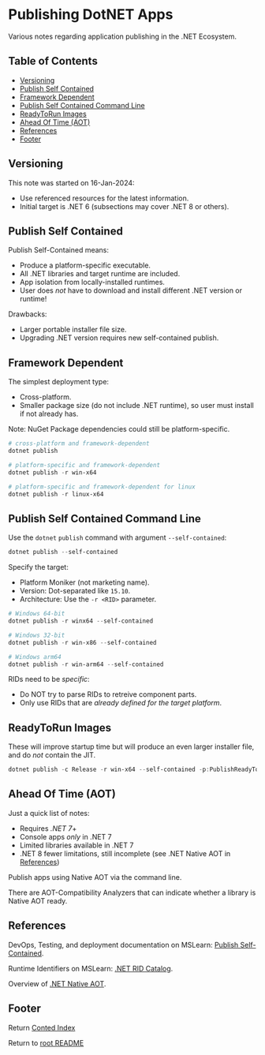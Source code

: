 # Publishing DotNET Apps

Various notes regarding application publishing in the .NET Ecosystem.

## Table of Contents

- [Versioning](#versioning)
- [Publish Self Contained](#publish-self-contained)
- [Framework Dependent](#framework-dependent)
- [Publish Self Contained Command Line](#publish-self-contained-command-line)
- [ReadyToRun Images](#readytorun-images)
- [Ahead Of Time (AOT)](#ahead-of-time-aot)
- [References](#references)
- [Footer](#footer)

## Versioning

This note was started on 16-Jan-2024:

- Use referenced resources for the latest information.
- Initial target is .NET 6 (subsections may cover .NET 8 or others).

## Publish Self Contained

Publish Self-Contained means:

- Produce a platform-specific executable.
- All .NET libraries and target runtime are included.
- App isolation from locally-installed runtimes.
- User does _not_ have to download and install different .NET version or runtime!

Drawbacks:

- Larger portable installer file size.
- Upgrading .NET version requires new self-contained publish.

## Framework Dependent

The simplest deployment type:

- Cross-platform.
- Smaller package size (do not include .NET runtime), so user must install if not already has.

Note: NuGet Package dependencies could still be platform-specific.

```powershell
# cross-platform and framework-dependent
dotnet publish

# platform-specific and framework-dependent
dotnet publish -r win-x64

# platform-specific and framework-dependent for linux
dotnet publish -r linux-x64
```

## Publish Self Contained Command Line

Use the `dotnet` `publish` command with argument `--self-contained`:

```powershell
dotnet publish --self-contained
```

Specify the target:

- Platform Moniker (not marketing name).
- Version: Dot-separated like `15.10`.
- Architecture: Use the `-r <RID>` parameter.

```powershell
# Windows 64-bit
dotnet publish -r winx64 --self-contained

# Windows 32-bit
dotnet publish -r win-x86 --self-contained

# Windows arm64
dotnet publish -r win-arm64 --self-contained
```

RIDs need to be _specific_:

- Do NOT try to parse RIDs to retreive component parts.
- Only use RIDs that are _already defined for the target platform_.

## ReadyToRun Images

These will improve startup time but will produce an even larger installer file, and do _not_ contain the JIT.

```powershell
dotnet publish -c Release -r win-x64 --self-contained -p:PublishReadyToRun=true
```

## Ahead Of Time (AOT)

Just a quick list of notes:

- Requires _.NET 7_+
- Console apps _only_ in .NET 7
- Limited libraries available in .NET 7
- .NET 8 fewer limitations, still incomplete (see .NET Native AOT in [References](#references))

Publish apps using Native AOT via the command line.

There are AOT-Compatibility Analyzers that can indicate whether a library is Native AOT ready.

## References

DevOps, Testing, and deployment documentation on MSLearn: [Publish Self-Contained](https://learn.microsoft.com/en-us/dotnet/core/deploying/?WT.mc_id=dotnet-35129-website#publish-self-contained).

Runtime Identifiers  on MSLearn: [.NET RID Catalog](https://learn.microsoft.com/en-us/dotnet/core/rid-catalog).

Overview of [.NET Native AOT](https://learn.microsoft.com/en-us/dotnet/core/deploying/native-aot/?tabs=net8plus%2Cwindows).

## Footer

Return [Conted Index](./conted-index.html)

Return to [root README](../README.html)
